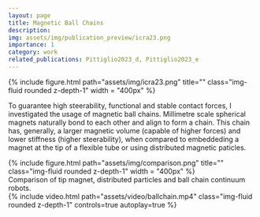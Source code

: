 ```yaml
---
layout: page
title: Magnetic Ball Chains
description:
img: assets/img/publication_preview/icra23.png
importance: 1
category: work
related_publications: Pittiglio2023_d, Pittiglio2023_e
---
```


<div class="row">
    <div class="col-sm mt-3 mt-md-0">
        {% include figure.html path="assets/img/icra23.png" title="" class="img-fluid rounded z-depth-1" width = "400px" %}
    </div>
</div>

To guarantee high steerability, functional and stable contact forces, I investigated the usage of magnetic ball chains. Millimetre scale spherical magnets naturally bond to each other and align to form a chain. 
This chain has, generally, a larger magnetic volume (capable of higher forces) and lower stiffness (higher steerability), when compared to embeddeding a magnet at the tip of a flexible tube or using distributed magnetic paticles.

<div class="row">
    <div class="col-sm mt-3 mt-md-0">
        {% include figure.html path="assets/img/comparison.png" title="" class="img-fluid rounded z-depth-1" width = "400px" %}
    </div>
</div>
<div class="caption">
    Comparison of tip magnet, distributed particles and ball chain continuum robots.
</div>


<div class="row mt-3">
    <div class="col-sm mt-3 mt-md-0">
        {% include video.html path="assets/video/ballchain.mp4" class="img-fluid rounded z-depth-1" controls=true autoplay=true %}
    </div>
</div>


